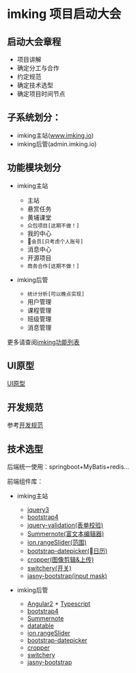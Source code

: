 
# imking 项目启动大会

## 启动大会章程
  * 项目讲解
  * 确定分工与合作
  * 约定规范
  * 确定技术选型
  * 确定项目时间节点

## 子系统划分：
* imking主站(www.imking.io)
* imking后管(admin.imking.io)

## 功能模块划分
* imking主站
  + 主站
  + 悬赏任务
  + 黄埔课堂
  + `众包项目[这期不做！]`
  + 我的中心
  + `会员[只考虑个人账号]`
  + 消息中心
  + 开源项目
  + `商务合作[这期不做！]`

* imking后管
  + `统计分析[可以晚点实现]`
  + 用户管理
  + 课程管理
  + 班级管理
  + 消息管理

更多请查阅[imking功能列表](/doc/stories/stage1.md)

## UI原型
[UI原型](/doc/prototype/imking/index.html)

## 开发规范
参考[开发规范](/doc/norm.md)

## 技术选型
后端统一使用：springboot+MyBatis+redis...

前端组件库：
  * imking主站
    + [jquery3](https://jquery.com/)
    + [bootstrap4](http://getbootstrap.com/)
    + [jquery-validation(表单校验)](https://github.com/jquery-validation/jquery-validation)
    + [Summernote(富文本编辑器)](https://github.com/summernote/summernote)
    + [ion.rangeSlider(范围)](https://github.com/IonDen/ion.rangeSlider)
    + [bootstrap-datepicker(日历)](https://github.com/uxsolutions/bootstrap-datepicker)
    + [cropper(图像剪辑&上传)](https://github.com/fengyuanchen/cropper)
    + [switchery(开关)](https://github.com/abpetkov/switchery)
    + [jasny-bootstrap(input mask)](https://github.com/jasny/bootstrap/)

  * imking后管
    + [Angular2](https://angular.io/) + [Typescript](https://www.typescriptlang.org)
    + [bootstrap4](http://getbootstrap.com/)
    + [Summernote](https://github.com/summernote/summernote)
    + [datatable](https://datatables.net/)
    + [ion.rangeSlider](https://github.com/IonDen/ion.rangeSlider)
    + [bootstrap-datepicker](https://github.com/uxsolutions/bootstrap-datepicker)
    + [cropper](https://github.com/fengyuanchen/cropper)
    + [switchery](https://github.com/abpetkov/switchery)
    + [jasny-bootstrap](https://github.com/jasny/bootstrap/)




